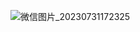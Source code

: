 ![微信图片_20230731172325](https://github.com/WilhelmZero/air-conditioner/assets/35769184/813365bc-f49c-42be-ba0a-e955aa7ba0d7)
